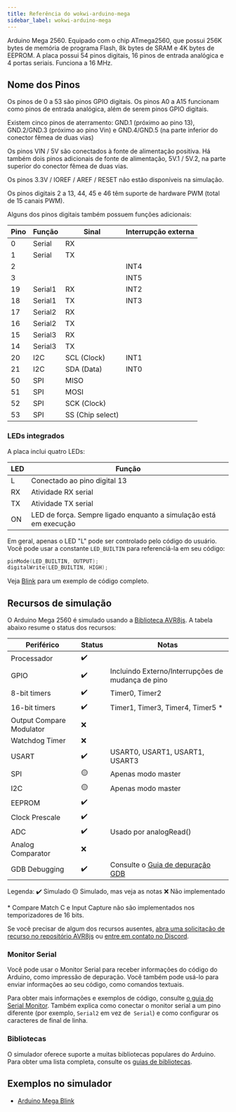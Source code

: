 ```yaml
---
title: Referência do wokwi-arduino-mega
sidebar_label: wokwi-arduino-mega
---
```


Arduino Mega 2560. Equipado com o chip ATmega2560, que possui 256K bytes de memória de programa Flash, 8k bytes de SRAM e 4K bytes de EEPROM. A placa possui 54 pinos digitais, 16 pinos de entrada analógica e 4 portas seriais. Funciona a 16 MHz.

<wokwi-arduino-mega />

## Nome dos Pinos

Os pinos de 0 a 53 são pinos GPIO digitais. Os pinos A0 a A15 funcionam como pinos de entrada analógica, além de serem pinos GPIO digitais.

Existem cinco pinos de aterramento: GND.1 (próximo ao pino 13), GND.2/GND.3 (próximo ao pino Vin) e GND.4/GND.5 (na parte inferior do conector fêmea de duas vias)

Os pinos VIN / 5V são conectados à fonte de alimentação positiva. Há também dois pinos adicionais de fonte de alimentação, 5V.1 / 5V.2, na parte superior do conector fêmea de duas vias.

Os pinos 3.3V / IOREF / AREF / RESET não estão disponíveis na simulação.

Os pinos digitais 2 a 13, 44, 45 e 46 têm suporte de hardware PWM (total de 15 canais PWM).

Alguns dos pinos digitais também possuem funções adicionais:

| Pino | Função   | Sinal            | Interrupção externa |
| ---- | -------- | ---------------- | ------------------- |
| 0    | Serial   | RX               |                     |
| 1    | Serial   | TX               |                     |
| 2    |          |                  | INT4                |
| 3    |          |                  | INT5                |
| 19   | Serial1  | RX               | INT2                |
| 18   | Serial1  | TX               | INT3                |
| 17   | Serial2  | RX               |                     |
| 16   | Serial2  | TX               |                     |
| 15   | Serial3  | RX               |                     |
| 14   | Serial3  | TX               |                     |
| 20   | I2C      | SCL (Clock)      | INT1                |
| 21   | I2C      | SDA (Data)       | INT0                |
| 50   | SPI      | MISO             |                     |
| 51   | SPI      | MOSI             |                     |
| 52   | SPI      | SCK (Clock)      |                     |
| 53   | SPI      | SS (Chip select) |                     |

### LEDs integrados

A placa inclui quatro LEDs:

| LED | Função                                                            |
| --- | ----------------------------------------------------------------- |
| L   | Conectado ao pino digital 13                                      |
| RX  | Atividade RX serial                                               |
| TX  | Atividade  TX serial                                              |
| ON  | LED de força. Sempre ligado enquanto a simulação está em execução |

Em geral, apenas o LED "L" pode ser controlado pelo código do usuário. Você pode usar a constante `LED_BUILTIN` para referenciá-la em seu código:

```cpp
pinMode(LED_BUILTIN, OUTPUT);
digitalWrite(LED_BUILTIN, HIGH);
```

Veja [Blink](https://wokwi.com/arduino/libraries/demo/blink-mega) para um exemplo de código completo.

## Recursos de simulação

O Arduino Mega 2560 é simulado usando a [Biblioteca AVR8js](https://github.com/wokwi/avr8js). A tabela abaixo resume o status dos recursos:

| Periférico               | Status | Notas                                                |
| ------------------------ | ------ | ---------------------------------------------------- |
| Processador              | ✔️     |                                                      |
| GPIO                     | ✔️     | Incluindo Externo/Interrupções de mudança de pino    |
| 8-bit timers             | ✔️     | Timer0, Timer2                                       |
| 16-bit timers            | ✔️     | Timer1, Timer3, Timer4, Timer5 \*                    |
| Output Compare Modulator | ❌     |                                                      |
| Watchdog Timer           | ❌     |                                                      |
| USART                    | ✔️     | USART0, USART1, USART1, USART3                       |
| SPI                      | 🟡     | Apenas modo master                                   |
| I2C                      | 🟡     | Apenas modo master                                   |
| EEPROM                   | ✔️     |                                                      |
| Clock Prescale           | ✔️     |                                                      |
| ADC                      | ✔️     | Usado por analogRead()                               |
| Analog Comparator        | ❌     |                                                      |
| GDB Debugging            | ✔️     | Consulte o [Guia de depuração GDB](../gdb-debugging) |

Legenda:
✔️ Simulado
🟡 Simulado, mas veja as notas
❌ Não implementado

\* Compare Match C e Input Capture não são implementados nos temporizadores de 16 bits.

Se você precisar de algum dos recursos ausentes, [abra uma solicitação de recurso no repositório AVR8js](https://github.com/wokwi/avr8js/issues/new)
ou [entre em contato no Discord](https://wokwi.com/discord).

### Monitor Serial

Você pode usar o Monitor Serial para receber informações do código do Arduino, como impressão de depuração. Você também pode usá-lo para enviar informações ao seu código, como comandos textuais.

Para obter mais informações e exemplos de código, consulte [o guia do Serial Monitor](../guides/serial-monitor). Também explica como conectar o monitor serial a um pino diferente (por exemplo, `Serial2` em vez de` Serial`) e como configurar os caracteres de final de linha.

### Bibliotecas

O simulador oferece suporte a muitas bibliotecas populares do Arduino. Para obter uma lista completa, consulte os [guias de bibliotecas](../guides/libraries).

## Exemplos no simulador

- [Arduino Mega Blink](https://wokwi.com/arduino/libraries/demo/blink-mega)

